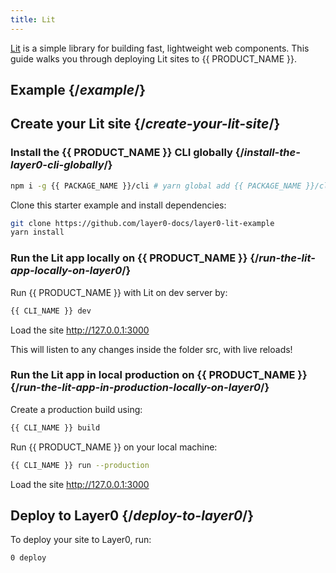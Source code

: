 ```yaml
---
title: Lit
---
```


[Lit](https://lit.dev/) is a simple library for building fast, lightweight web components. This guide walks you through deploying Lit sites to {{ PRODUCT_NAME }}.

## Example {/*example*/}

<ExampleButtons
  title="Lit"
  siteUrl="https://layer0-docs-layer0-lit-example-default.layer0-limelight.link"
  repoUrl="https://github.com/layer0-docs/layer0-lit-example" 
  deployFromRepo
/>

## Create your Lit site {/*create-your-lit-site*/}

### Install the {{ PRODUCT_NAME }} CLI globally {/*install-the-layer0-cli-globally*/}

```bash
npm i -g {{ PACKAGE_NAME }}/cli # yarn global add {{ PACKAGE_NAME }}/cli
```

Clone this starter example and install dependencies:

```bash
git clone https://github.com/layer0-docs/layer0-lit-example
yarn install
```

### Run the Lit app locally on {{ PRODUCT_NAME }} {/*run-the-lit-app-locally-on-layer0*/}

Run {{ PRODUCT_NAME }} with Lit on dev server by:

```bash
{{ CLI_NAME }} dev
```

Load the site http://127.0.0.1:3000

This will listen to any changes inside the folder src, with live reloads!

### Run the Lit app in local production on {{ PRODUCT_NAME }} {/*run-the-lit-app-in-production-locally-on-layer0*/}

Create a production build using:
```bash
{{ CLI_NAME }} build
```

Run {{ PRODUCT_NAME }} on your local machine:

```bash
{{ CLI_NAME }} run --production
```

Load the site http://127.0.0.1:3000

## Deploy to Layer0 {/*deploy-to-layer0*/}

To deploy your site to Layer0, run:

```bash
0 deploy
```
